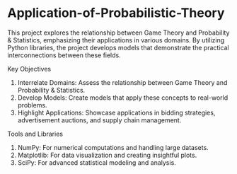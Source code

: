 # Application-of-Probabilistic-Theory

This project explores the relationship between Game Theory and Probability & Statistics, emphasizing their applications in various domains. By utilizing Python libraries, the project develops models that demonstrate the practical interconnections between these fields.

Key Objectives

1. Interrelate Domains: Assess the relationship between Game Theory and Probability & Statistics.
2. Develop Models: Create models that apply these concepts to real-world problems.
3. Highlight Applications: Showcase applications in bidding strategies, advertisement auctions, and supply chain management.

Tools and Libraries

1. NumPy: For numerical computations and handling large datasets.
2. Matplotlib: For data visualization and creating insightful plots.
3. SciPy: For advanced statistical modeling and analysis.
